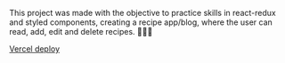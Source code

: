 This project was made with the objective to practice skills in react-redux and styled components, creating a recipe app/blog, where the user can read, add, edit and delete recipes. 📜👨‍🍳

[Vercel deploy](https://recipe-app-gabriel-zarpellon.vercel.app/)
